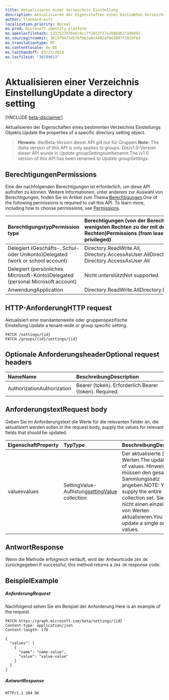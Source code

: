 ```yaml
---
title: Aktualisieren einer Verzeichnis Einstellung
description: Aktualisieren der Eigenschaften eines bestimmten Verzeichnis Einstellungs Objekts.
author: lleonard-msft
localization_priority: Normal
ms.prod: microsoft-identity-platform
ms.openlocfilehash: 1337527b7be6c8cc7f2b52f37a1698d61fa9b842
ms.sourcegitcommit: 3615f9475d57bfbb3a8c4402af863897f592dfbd
ms.translationtype: MT
ms.contentlocale: de-DE
ms.lasthandoff: 03/23/2019
ms.locfileid: "30789613"
---
```

# <a name="update-a-directory-setting"></a><span data-ttu-id="71070-103">Aktualisieren einer Verzeichnis Einstellung</span><span class="sxs-lookup"><span data-stu-id="71070-103">Update a directory setting</span></span>

[!INCLUDE [beta-disclaimer](../../includes/beta-disclaimer.md)]

<span data-ttu-id="71070-104">Aktualisieren der Eigenschaften eines bestimmten Verzeichnis Einstellungs Objekts.</span><span class="sxs-lookup"><span data-stu-id="71070-104">Update the properties of a specific directory setting object.</span></span>

> <span data-ttu-id="71070-105">**Hinweis**: die/Beta-Version dieser API gilt nur für Gruppen.</span><span class="sxs-lookup"><span data-stu-id="71070-105">**Note**: The /beta version of this API is only applies to groups.</span></span> <span data-ttu-id="71070-106">Die/v1.0-Version dieser API wurde in *Update groupSettings*umbenannt.</span><span class="sxs-lookup"><span data-stu-id="71070-106">The /v1.0 version of this API has been renamed to *Update groupSettings*.</span></span>

## <a name="permissions"></a><span data-ttu-id="71070-107">Berechtigungen</span><span class="sxs-lookup"><span data-stu-id="71070-107">Permissions</span></span>
<span data-ttu-id="71070-p102">Eine der nachfolgenden Berechtigungen ist erforderlich, um diese API aufrufen zu können. Weitere Informationen, unter anderem zur Auswahl von Berechtigungen, finden Sie im Artikel zum Thema [Berechtigungen](/graph/permissions-reference).</span><span class="sxs-lookup"><span data-stu-id="71070-p102">One of the following permissions is required to call this API. To learn more, including how to choose permissions, see [Permissions](/graph/permissions-reference).</span></span>

|<span data-ttu-id="71070-110">Berechtigungstyp</span><span class="sxs-lookup"><span data-stu-id="71070-110">Permission type</span></span>      | <span data-ttu-id="71070-111">Berechtigungen (von der Berechtigung mit den wenigsten Rechten zu der mit den meisten Rechten)</span><span class="sxs-lookup"><span data-stu-id="71070-111">Permissions (from least to most privileged)</span></span>              |
|:--------------------|:---------------------------------------------------------|
|<span data-ttu-id="71070-112">Delegiert (Geschäfts-, Schul- oder Unikonto)</span><span class="sxs-lookup"><span data-stu-id="71070-112">Delegated (work or school account)</span></span> | <span data-ttu-id="71070-113">Directory.ReadWrite.All, Directory.AccessAsUser.All</span><span class="sxs-lookup"><span data-stu-id="71070-113">Directory.ReadWrite.All, Directory.AccessAsUser.All</span></span>    |
|<span data-ttu-id="71070-114">Delegiert (persönliches Microsoft-Konto)</span><span class="sxs-lookup"><span data-stu-id="71070-114">Delegated (personal Microsoft account)</span></span> | <span data-ttu-id="71070-115">Nicht unterstützt</span><span class="sxs-lookup"><span data-stu-id="71070-115">Not supported.</span></span>    |
|<span data-ttu-id="71070-116">Anwendung</span><span class="sxs-lookup"><span data-stu-id="71070-116">Application</span></span> | <span data-ttu-id="71070-117">Directory.ReadWrite.All</span><span class="sxs-lookup"><span data-stu-id="71070-117">Directory.ReadWrite.All</span></span> |

## <a name="http-request"></a><span data-ttu-id="71070-118">HTTP-Anforderung</span><span class="sxs-lookup"><span data-stu-id="71070-118">HTTP request</span></span>
<!-- { "blockType": "ignored" } -->
<span data-ttu-id="71070-119">Aktualisiert eine mandantenweite oder gruppenspezifische Einstellung.</span><span class="sxs-lookup"><span data-stu-id="71070-119">Update a tenant-wide or group specific setting.</span></span>
```http
PATCH /settings/{id}
PATCH /groups/{id}/settings/{id}
```
## <a name="optional-request-headers"></a><span data-ttu-id="71070-120">Optionale Anforderungsheader</span><span class="sxs-lookup"><span data-stu-id="71070-120">Optional request headers</span></span>
| <span data-ttu-id="71070-121">Name</span><span class="sxs-lookup"><span data-stu-id="71070-121">Name</span></span>       | <span data-ttu-id="71070-122">Beschreibung</span><span class="sxs-lookup"><span data-stu-id="71070-122">Description</span></span>|
|:-----------|:-----------|
| <span data-ttu-id="71070-123">Authorization</span><span class="sxs-lookup"><span data-stu-id="71070-123">Authorization</span></span>  | <span data-ttu-id="71070-p103">Bearer {token}. Erforderlich.</span><span class="sxs-lookup"><span data-stu-id="71070-p103">Bearer {token}. Required.</span></span>|

## <a name="request-body"></a><span data-ttu-id="71070-126">Anforderungstext</span><span class="sxs-lookup"><span data-stu-id="71070-126">Request body</span></span>
<span data-ttu-id="71070-127">Geben Sie im Anforderungstext die Werte für die relevanten Felder an, die aktualisiert werden sollen.</span><span class="sxs-lookup"><span data-stu-id="71070-127">In the request body, supply the values for relevant fields that should be updated.</span></span> 

| <span data-ttu-id="71070-128">Eigenschaft</span><span class="sxs-lookup"><span data-stu-id="71070-128">Property</span></span>     | <span data-ttu-id="71070-129">Typ</span><span class="sxs-lookup"><span data-stu-id="71070-129">Type</span></span>   |<span data-ttu-id="71070-130">Beschreibung</span><span class="sxs-lookup"><span data-stu-id="71070-130">Description</span></span>|
|:---------------|:--------|:----------|
| <span data-ttu-id="71070-131">values</span><span class="sxs-lookup"><span data-stu-id="71070-131">values</span></span> | <span data-ttu-id="71070-132">[](../resources/settingvalue.md) SettingValue-Auflistung</span><span class="sxs-lookup"><span data-stu-id="71070-132">[settingValue](../resources/settingvalue.md) collection</span></span> | <span data-ttu-id="71070-133">Der aktualisierte Satz von Werten.</span><span class="sxs-lookup"><span data-stu-id="71070-133">The updated set of values.</span></span>  <span data-ttu-id="71070-134">Hinweis: Sie müssen den gesamten Sammlungssatz angeben.</span><span class="sxs-lookup"><span data-stu-id="71070-134">NOTE: You must supply the entire collection set.</span></span> <span data-ttu-id="71070-135">Sie können nicht einen einzelnen Satz von Werten aktualisieren.</span><span class="sxs-lookup"><span data-stu-id="71070-135">You cannot update a single set of values.</span></span> |

## <a name="response"></a><span data-ttu-id="71070-136">Antwort</span><span class="sxs-lookup"><span data-stu-id="71070-136">Response</span></span>

<span data-ttu-id="71070-137">Wenn die Methode erfolgreich verläuft, wird der Antwortcode `204 OK` zurückgegeben.</span><span class="sxs-lookup"><span data-stu-id="71070-137">If successful, this method returns a `204 OK` response code.</span></span>

## <a name="example"></a><span data-ttu-id="71070-138">Beispiel</span><span class="sxs-lookup"><span data-stu-id="71070-138">Example</span></span>
##### <a name="request"></a><span data-ttu-id="71070-139">Anforderung</span><span class="sxs-lookup"><span data-stu-id="71070-139">Request</span></span>
<span data-ttu-id="71070-140">Nachfolgend sehen Sie ein Beispiel der Anforderung.</span><span class="sxs-lookup"><span data-stu-id="71070-140">Here is an example of the request.</span></span>
<!-- {
  "blockType": "request",
  "name": "update_directorysetting"
}-->
```http
PATCH https://graph.microsoft.com/beta/settings/{id}
Content-type: application/json
Content-length: 178

{
  "values": [
    {
      "name": "name-value",
      "value": "value-value"
    }
  ]
}
```
##### <a name="response"></a><span data-ttu-id="71070-141">Antwort</span><span class="sxs-lookup"><span data-stu-id="71070-141">Response</span></span>
<!-- {
  "blockType": "response",
  "truncated": true,
  "@odata.type": "microsoft.graph.directorysetting"
} -->
```http
HTTP/1.1 204 OK
```

<!-- uuid: 8fcb5dbc-d5aa-4681-8e31-b001d5168d79
2015-10-25 14:57:30 UTC -->
<!--
{
  "type": "#page.annotation",
  "description": "Update directorysetting",
  "keywords": "",
  "section": "documentation",
  "tocPath": "",
  "suppressions": [
    "Error: /api-reference/beta/api/directorysetting-update.md:\r\n      Exception processing links.\r\n    System.ArgumentException: Link Definition was null. Link text: !INCLUDE [beta-disclaimer](../../includes/beta-disclaimer.md)\r\n      at ApiDoctor.Validation.DocFile.get_LinkDestinations()\r\n      at ApiDoctor.Validation.DocSet.ValidateLinks(Boolean includeWarnings, String[] relativePathForFiles, IssueLogger issues, Boolean requireFilenameCaseMatch, Boolean printOrphanedFiles)"
  ]
}
-->
